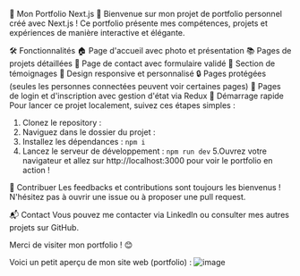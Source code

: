 🌟 Mon Portfolio Next.js 🚀
Bienvenue sur mon projet de portfolio personnel créé avec Next.js ! Ce portfolio présente mes compétences, projets et expériences de manière interactive et élégante.

🛠️ Fonctionnalités
🏠 Page d'accueil avec photo et présentation
📚 Pages de projets détaillées
📝 Page de contact avec formulaire validé
💬 Section de témoignages
🎨 Design responsive et personnalisé
🔒 Pages protégées (seules les personnes connectées peuvent voir certaines pages)
🔐 Pages de login et d'inscription avec gestion d'état via Redux
🚀 Démarrage rapide
Pour lancer ce projet localement, suivez ces étapes simples :

1. Clonez le repository :
2. Naviguez dans le dossier du projet :
3. Installez les dépendances : `npm i`
4. Lancez le serveur de développement :  `npm run dev`
5.Ouvrez votre navigateur et allez sur http://localhost:3000 pour voir le portfolio en action !

🤝 Contribuer
Les feedbacks et contributions sont toujours les bienvenus ! N'hésitez pas à ouvrir une issue ou à proposer une pull request.

📬 Contact
Vous pouvez me contacter via LinkedIn ou consulter mes autres projets sur GitHub.

Merci de visiter mon portfolio ! 😊

Voici un petit aperçu de mon site web (portfolio) :
![image](https://github.com/user-attachments/assets/739edafb-711c-4e44-bc7d-11c754a1194c)
